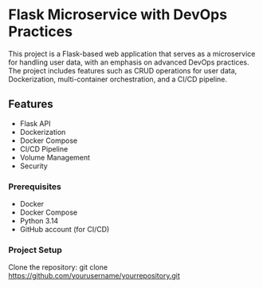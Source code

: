 # Flask Microservice with DevOps Practices

This project is a Flask-based web application that serves as a microservice for handling user data, with an emphasis on advanced DevOps practices. The project includes features such as CRUD operations for user data, Dockerization, multi-container orchestration, and a CI/CD pipeline.

## Features

- Flask API
- Dockerization
- Docker Compose
- CI/CD Pipeline
- Volume Management
- Security

### Prerequisites

- Docker
- Docker Compose
- Python 3.14
- GitHub account (for CI/CD)

### Project Setup

Clone the repository:
   git clone https://github.com/yourusername/yourrepository.git
